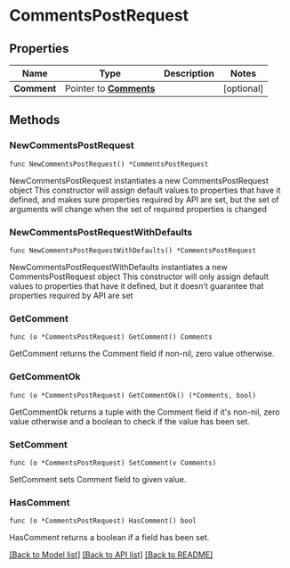 # CommentsPostRequest

## Properties

Name | Type | Description | Notes
------------ | ------------- | ------------- | -------------
**Comment** | Pointer to [**Comments**](Comments.md) |  | [optional] 

## Methods

### NewCommentsPostRequest

`func NewCommentsPostRequest() *CommentsPostRequest`

NewCommentsPostRequest instantiates a new CommentsPostRequest object
This constructor will assign default values to properties that have it defined,
and makes sure properties required by API are set, but the set of arguments
will change when the set of required properties is changed

### NewCommentsPostRequestWithDefaults

`func NewCommentsPostRequestWithDefaults() *CommentsPostRequest`

NewCommentsPostRequestWithDefaults instantiates a new CommentsPostRequest object
This constructor will only assign default values to properties that have it defined,
but it doesn't guarantee that properties required by API are set

### GetComment

`func (o *CommentsPostRequest) GetComment() Comments`

GetComment returns the Comment field if non-nil, zero value otherwise.

### GetCommentOk

`func (o *CommentsPostRequest) GetCommentOk() (*Comments, bool)`

GetCommentOk returns a tuple with the Comment field if it's non-nil, zero value otherwise
and a boolean to check if the value has been set.

### SetComment

`func (o *CommentsPostRequest) SetComment(v Comments)`

SetComment sets Comment field to given value.

### HasComment

`func (o *CommentsPostRequest) HasComment() bool`

HasComment returns a boolean if a field has been set.


[[Back to Model list]](../README.md#documentation-for-models) [[Back to API list]](../README.md#documentation-for-api-endpoints) [[Back to README]](../README.md)


